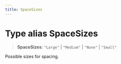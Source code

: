 ```yaml
---
title: SpaceSizes
---
```


# Type alias SpaceSizes

> **SpaceSizes**: `"Large"` \| `"Medium"` \| `"None"` \| `"Small"`

Possible sizes for spacing.

